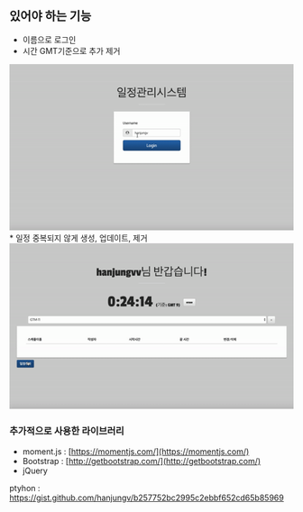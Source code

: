 ## 있어야 하는 기능
* 이름으로 로그인
* 시간 GMT기준으로 추가 제거
<img src = 'login.gif'/>
* 일정 중복되지 않게 생성, 업데이트, 제거
<img src = 'cude.gif'/>

### 추가적으로 사용한 라이브러리
* moment.js : [https://momentjs.com/](https://momentjs.com/)
* Bootstrap : [http://getbootstrap.com/](http://getbootstrap.com/)
* jQuery


ptyhon : https://gist.github.com/hanjungv/b257752bc2995c2ebbf652cd65b85969
